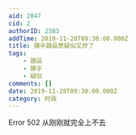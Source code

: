 ```yaml
---
aid: 2047
cid: 2
authorID: 2383
addTime: 2019-11-28T09:30:00.000Z
title: 膜乎跟品葱疑似又炸了
tags:
    - 跟品
    - 膜乎
    - 疑似
comments: []
date: 2019-11-28T09:30:00.000Z
category: 时政
---
```


Error 502 从刚刚就完全上不去
